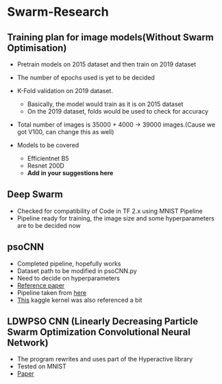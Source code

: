 # Swarm-Research

## Training plan for image models(Without Swarm Optimisation)
* Pretrain models on 2015 dataset and then train on 2019 dataset
* The number of epochs used is yet to be decided
* K-Fold validation on 2019 dataset.
    * Basically, the model would train as it is on 2015 dataset
    * On the 2019 dataset, folds would be used to check for accuracy
* Total number of images is 35000 + 4000 -> 39000 images.(Cause we got V100, can change this as well)

* Models to be covered
   * Efficientnet B5
   * Resnet 200D
   * **Add in your suggestions here**

 ## Deep Swarm
   * Checked for compatibility of Code in TF 2.x using MNIST Pipeline
   * Pipeline ready for training, the image size and some hyperparameters are to be decided now     

 ## psoCNN
   * Completed pipeline, hopefully works
   * Dataset path to be modified in psoCNN.py
   * Need to decide on hyperparameters
   * [Reference paper](https://www.sciencedirect.com/science/article/abs/pii/S2210650218309246)
   * Pipeline taken from [here](https://github.com/feferna/psoCNN)
   * [This](https://www.kaggle.com/xhlulu/aptos-2019-densenet-keras-starter) kaggle kernel was also referenced a bit

 ## LDWPSO CNN (Linearly Decreasing Particle Swarm Optimization Convolutional Neural Network)
   * The program rewrites and uses part of the Hyperactive library
   * Tested on MNIST
   * [Paper](https://arxiv.org/abs/2001.05670)
  

